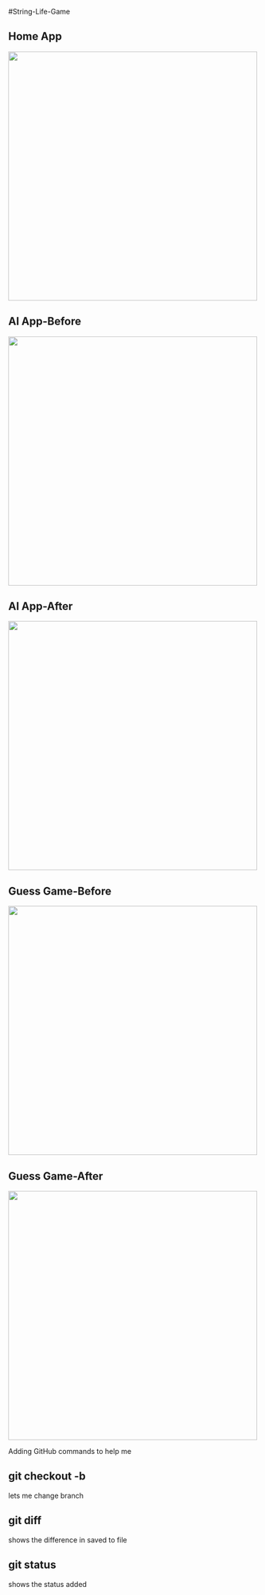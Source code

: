 #String-Life-Game

<h2>Home App</h2>
<img src="gameImg/home.png" width="500" >

<h2>AI App-Before</h2>
<img src="gameImg/ai.png" width="500" >

<h2>AI App-After</h2>
<img src="gameImg/aiWon.png" width="500" >

<h2>Guess Game-Before</h2>
<img src="gameImg/guess.png" width="500" >

<h2>Guess Game-After</h2>
<img src="gameImg/guessWon.png" width="500" >

<p> Adding GitHub commands to help me </p>

<h2>git checkout -b <name of the BRANCH> </h2>
<p> lets me change branch</p>
<h2>git diff</h2>
<p>shows the difference in saved to file </p>
<h2>git status</h2>
<p>shows the status added</p>



